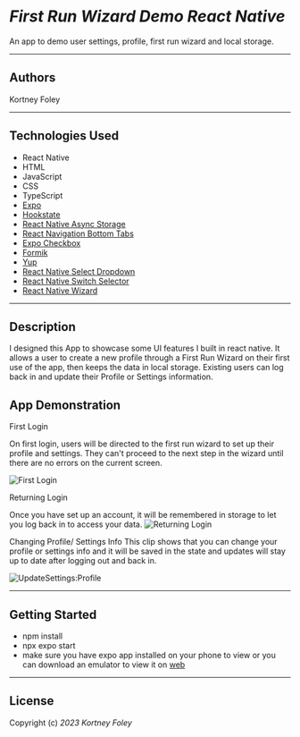 # _First Run Wizard Demo React Native_

An app to demo user settings, profile, first run wizard and local storage.

---

## Authors

Kortney Foley

---

## Technologies Used

- React Native
- HTML
- JavaScript
- CSS
- TypeScript
- [Expo](https://expo.dev/)
- [Hookstate](https://www.npmjs.com/package/@hookstate/core)
- [React Native Async Storage](https://www.npmjs.com/package/@react-native-async-storage/async-storage)
- [React Navigation Bottom Tabs](https://www.npmjs.com/package/@react-navigation/bottom-tabs)
- [Expo Checkbox](https://www.npmjs.com/package/expo-checkbox)
- [Formik](https://www.npmjs.com/package/formik)
- [Yup](https://www.npmjs.com/package/yup)
- [React Native Select Dropdown](https://www.npmjs.com/package/react-native-select-dropdown)
- [React Native Switch Selector](https://www.npmjs.com/package/react-native-switch-selector)
- [React Native Wizard](https://www.npmjs.com/package/react-native-wizard)

---

## Description

I designed this App to showcase some UI features I built in react native. It allows a user to create a new profile through a First Run Wizard on their first use of the app, then keeps the data in local storage. Existing users can log back in and update their Profile or Settings information.

## App Demonstration

First Login 

On first login, users will be directed to the first run wizard to set up their profile and settings. They can't proceed to the next step in the wizard until there are no errors on the current screen.

![First Login](https://github.com/kfoley123/FirstRunWiz/assets/86269768/9ef894ca-a128-454c-897c-c7e3a6fea8db)



Returning Login 

Once you have set up an account, it will be remembered in storage to let you log back in to access your data.
![Returning Login](https://github.com/kfoley123/FirstRunWiz/assets/86269768/4a3d59e2-e88a-49c5-85ba-7bd1b98377ed)



Changing Profile/ Settings Info 
This clip shows that you can change your profile or settings info and it will be saved in the state and updates will stay up to date after logging out and back in.

![UpdateSettings:Profile](https://github.com/kfoley123/FirstRunWiz/assets/86269768/31ac2ee0-fafa-426c-b7ff-d7ff0d5f9387)




---

## Getting Started

- npm install
- npx expo start
- make sure you have expo app installed on your phone to view or you can download an emulator to view it on [web](https://docs.expo.dev/workflow/ios-simulator/)

---

## License

Copyright (c) _2023_ _Kortney Foley_
